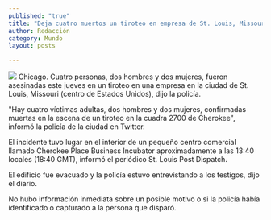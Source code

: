 ```yaml
---
published: "true"
title: "Deja cuatro muertos un tiroteo en empresa de St. Louis, Missouri"
author: Redacción
category: Mundo
layout: posts

---
```


![](/_posts/2013/06/14/tiroteoeu.jpg)
Chicago. Cuatro personas, dos hombres y dos mujeres, fueron asesinadas este jueves en un tiroteo en una empresa en la ciudad de St. Louis, Missouri (centro de Estados Unidos), dijo la policía.

"Hay cuatro víctimas adultas, dos hombres y dos mujeres, confirmadas muertas en la escena de un tiroteo en la cuadra 2700 de Cherokee", informó la policía de la ciudad en Twitter.

El incidente tuvo lugar en el interior de un pequeño centro comercial llamado Cherokee Place Business Incubator aproximadamente a las 13:40 locales (18:40 GMT), informó el periódico St. Louis Post Dispatch.

El edificio fue evacuado y la policía estuvo entrevistando a los testigos, dijo el diario.

No hubo información inmediata sobre un posible motivo o si la policía había identificado o capturado a la persona que disparó.
